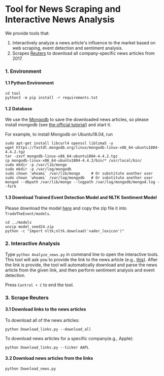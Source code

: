 # Tool for News Scraping and Interactive News Analysis

We provide tools that:

1. Interactively analyze a news article's influence to the market based on web scraping, event detection and sentiment analysis.
2. Scrapes [Reuters](https://www.reuters.com/) to download all company-specific news articles from 2017.





### 1. Environment

#### 1.1 Python Environment

```
cd tool
python3 -m pip install -r requirements.txt
```



#### 1.2 Database

We use the [Mongodb](https://www.mongodb.com/) to save the downloaded news articles, so please install mongodb (see [the official tutorial](https://docs.mongodb.com/manual/tutorial/install-mongodb-on-ubuntu/)) and start it.

For example, to install Mongodb on Ubuntu18.04, run

```
sudo apt-get install libcurl4 openssl liblzma5 -y 
wget https://fastdl.mongodb.org/linux/mongodb-linux-x86_64-ubuntu1804-4.4.2.tgz 
tar -zxvf mongodb-linux-x86_64-ubuntu1804-4.4.2.tgz 
cp mongodb-linux-x86_64-ubuntu1804-4.4.2/bin/* /usr/local/bin/ 
sudo mkdir -p /var/lib/mongo
sudo mkdir -p /var/log/mongodb
sudo chown `whoami` /var/lib/mongo     # Or substitute another user
sudo chown `whoami` /var/log/mongodb   # Or substitute another user
mongod --dbpath /var/lib/mongo --logpath /var/log/mongodb/mongod.log --fork
```



#### 1.3 Download Trained Event Detection Model and NLTK Sentiment Model

Please download the model [here](https://drive.google.com/file/d/1v5Gk9zAADZ-f-3nTpt0YZBeD4juQGHLB/view?usp=sharing) and copy the zip file it into `TradeTheEvent/models`.

```
cd ../models
unzip model_seed24.zip
python -c "import nltk;nltk.download('vader_lexicon')"
```


### 2. Interactive Analysis

Type `python Analyze_news.py` in command line to open the interactive tools. This tool will ask you to provide the link to the news article (e.g., [this](https://www.globenewswire.com/en/news-release/2021/04/20/2213717/11536/en/Lydall-Announces-Stock-Repurchase-Program.html)). After the link is provide, the tool will automatically download and parse the news article from the given link, and then perform sentiment analysis and event detection.

Press `Control + C` to end the tool.




### 3. Scrape Reuters

#### 3.1 Download links to the news articles

To download all of the news articles:
```
python Download_links.py --download_all
```

To download news articles for a specific company(e.g., Apple):
```
python Download_links.py --ticker AAPL
```


#### 3.2 Download news articles from the links
```
python Download_news.py
```
